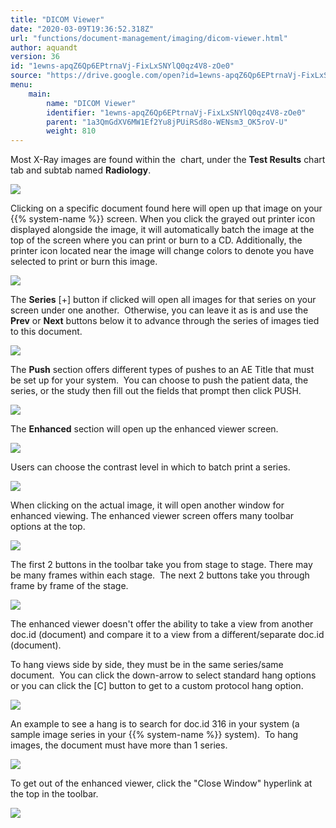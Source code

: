 ```yaml
---
title: "DICOM Viewer"
date: "2020-03-09T19:36:52.318Z"
url: "functions/document-management/imaging/dicom-viewer.html"
author: aquandt
version: 36
id: "1ewns-apqZ6Qp6EPtrnaVj-FixLxSNYlQ0qz4V8-zOe0"
source: "https://drive.google.com/open?id=1ewns-apqZ6Qp6EPtrnaVj-FixLxSNYlQ0qz4V8-zOe0"
menu:
    main:
        name: "DICOM Viewer"
        identifier: "1ewns-apqZ6Qp6EPtrnaVj-FixLxSNYlQ0qz4V8-zOe0"
        parent: "1a3QmGdXV6MW1Ef2Yu8jPUiRSd8o-WENsm3_OK5roV-U"
        weight: 810
---
```

Most X-Ray images are found within the  chart, under the **Test Results** chart tab and subtab named **Radiology**.



![](dicom-viewer.images/image1.png)



Clicking on a specific document found here will open up that image on your {{% system-name %}} screen. When you click the grayed out printer icon displayed alongside the image, it will automatically batch the image at the top of the screen where you can print or burn to a CD. Additionally, the printer icon located near the image will change colors to denote you have selected to print or burn this image.



![](dicom-viewer.images/image2.png)



The **Series** [+] button if clicked will open all images for that series on your screen under one another.  Otherwise, you can leave it as is and use the **Prev** or **Next** buttons below it to advance through the series of images tied to this document.



![](dicom-viewer.images/image3.png)



The **Push** section offers different types of pushes to an AE Title that must be set up for your system.  You can choose to push the patient data, the series, or the study then fill out the fields that prompt then click PUSH.



![](dicom-viewer.images/image4.png)



The **Enhanced** section will open up the enhanced viewer screen.



![](dicom-viewer.images/image5.png)



Users can choose the contrast level in which to batch print a series.



![](dicom-viewer.images/image6.png)



When clicking on the actual image, it will open another window for enhanced viewing. The enhanced viewer screen offers many toolbar options at the top.  



![](dicom-viewer.images/image7.png)



The first 2 buttons in the toolbar take you from stage to stage. There may be many frames within each stage.  The next 2 buttons take you through frame by frame of the stage.



![](dicom-viewer.images/image8.png)



The enhanced viewer doesn't offer the ability to take a view from another doc.id (document) and compare it to a view from a different/separate doc.id (document).

To hang views side by side, they must be in the same series/same document.  You can click the down-arrow to select standard hang options or you can click the [C] button to get to a custom protocol hang option.



![](dicom-viewer.images/image9.png)





An example to see a hang is to search for doc.id 316 in your system (a sample image series in your {{% system-name %}} system).  To hang images, the document must have more than 1 series.



![](dicom-viewer.images/image10.png)



To get out of the enhanced viewer, click the "Close Window" hyperlink at the top in the toolbar.



![](dicom-viewer.images/image11.png)

